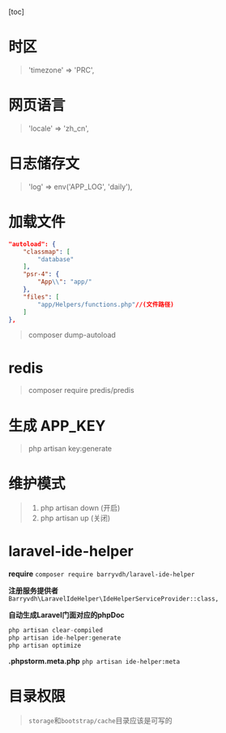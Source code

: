 [toc]
# 时区
> 'timezone' => 'PRC',
# 网页语言
> 'locale' => 'zh_cn',
# 日志储存文
> 'log' => env('APP_LOG', 'daily'),

# 加载文件
```json
"autoload": {
    "classmap": [
        "database"
    ],
    "psr-4": {
        "App\\": "app/"
    },
    "files": [
        "app/Helpers/functions.php"//(文件路径)
    ]
},
```
> composer dump-autoload

# redis
> composer require predis/predis

# 生成 APP_KEY
> php artisan key:generate
# 维护模式
>1. php artisan down (开启)
>2. php artisan up (关闭)

# laravel-ide-helper
**require**
`composer require barryvdh/laravel-ide-helper`

**注册服务提供者**
`Barryvdh\LaravelIdeHelper\IdeHelperServiceProvider::class,`

**自动生成Laravel门面对应的phpDoc**
```php
php artisan clear-compiled
php artisan ide-helper:generate
php artisan optimize
```
**.phpstorm.meta.php**
`php artisan ide-helper:meta`

# 目录权限
> `storage`和`bootstrap/cache`目录应该是可写的
